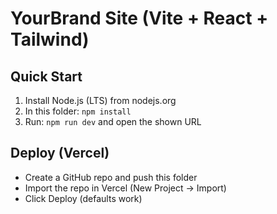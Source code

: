 # YourBrand Site (Vite + React + Tailwind)

## Quick Start
1) Install Node.js (LTS) from nodejs.org
2) In this folder: `npm install`
3) Run: `npm run dev` and open the shown URL

## Deploy (Vercel)
- Create a GitHub repo and push this folder
- Import the repo in Vercel (New Project → Import)
- Click Deploy (defaults work)
